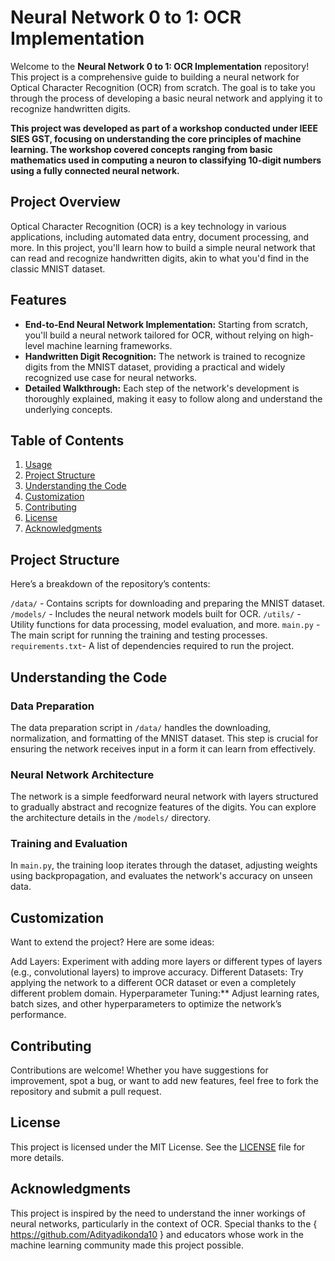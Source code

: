 # Neural Network 0 to 1: OCR Implementation

Welcome to the **Neural Network 0 to 1: OCR Implementation** repository! This project is a comprehensive guide to building a neural network for Optical Character Recognition (OCR) from scratch. The goal is to take you through the process of developing a basic neural network and applying it to recognize handwritten digits.

**This project was developed as part of a workshop conducted under IEEE SIES GST, focusing on understanding the core principles of machine learning. The workshop covered concepts ranging from basic mathematics used in computing a neuron to classifying 10-digit numbers using a fully connected neural network.**

## Project Overview

Optical Character Recognition (OCR) is a key technology in various applications, including automated data entry, document processing, and more. In this project, you'll learn how to build a simple neural network that can read and recognize handwritten digits, akin to what you'd find in the classic MNIST dataset.

## Features

- **End-to-End Neural Network Implementation:** Starting from scratch, you'll build a neural network tailored for OCR, without relying on high-level machine learning frameworks.
- **Handwritten Digit Recognition:** The network is trained to recognize digits from the MNIST dataset, providing a practical and widely recognized use case for neural networks.
- **Detailed Walkthrough:** Each step of the network's development is thoroughly explained, making it easy to follow along and understand the underlying concepts.

## Table of Contents

1. [Usage](#usage)
2. [Project Structure](#project-structure)
3. [Understanding the Code](#understanding-the-code)
4. [Customization](#customization)
5. [Contributing](#contributing)
6. [License](#license)
7. [Acknowledgments](#acknowledgments)

## Project Structure

Here’s a breakdown of the repository’s contents:

`/data/` - Contains scripts for downloading and preparing the MNIST dataset.
`/models/` - Includes the neural network models built for OCR.
`/utils/` - Utility functions for data processing, model evaluation, and more.
`main.py` - The main script for running the training and testing processes.
`requirements.txt`- A list of dependencies required to run the project.

## Understanding the Code

### Data Preparation
The data preparation script in `/data/` handles the downloading, normalization, and formatting of the MNIST dataset. This step is crucial for ensuring the network receives input in a form it can learn from effectively.

### Neural Network Architecture
The network is a simple feedforward neural network with layers structured to gradually abstract and recognize features of the digits. You can explore the architecture details in the `/models/` directory.

### Training and Evaluation
In `main.py`, the training loop iterates through the dataset, adjusting weights using backpropagation, and evaluates the network's accuracy on unseen data.

## Customization

Want to extend the project? Here are some ideas:

Add Layers: Experiment with adding more layers or different types of layers (e.g., convolutional layers) to improve accuracy.
Different Datasets: Try applying the network to a different OCR dataset or even a completely different problem domain.
Hyperparameter Tuning:** Adjust learning rates, batch sizes, and other hyperparameters to optimize the network’s performance.

## Contributing

Contributions are welcome! Whether you have suggestions for improvement, spot a bug, or want to add new features, feel free to fork the repository and submit a pull request.

## License

This project is licensed under the MIT License. See the [LICENSE](LICENSE) file for more details.

## Acknowledgments

This project is inspired by the need to understand the inner workings of neural networks, particularly in the context of OCR. 
Special thanks to the { https://github.com/Adityadikonda10 }  and educators whose work in the machine learning community made this project possible.
